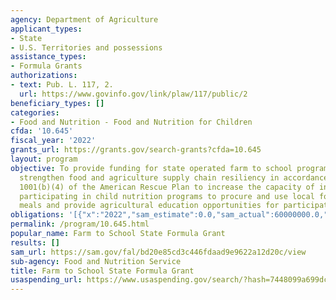 ```yaml
---
agency: Department of Agriculture
applicant_types:
- State
- U.S. Territories and possessions
assistance_types:
- Formula Grants
authorizations:
- text: Pub. L. 117, 2.
  url: https://www.govinfo.gov/link/plaw/117/public/2
beneficiary_types: []
categories:
- Food and Nutrition - Food and Nutrition for Children
cfda: '10.645'
fiscal_year: '2022'
grants_url: https://grants.gov/search-grants?cfda=10.645
layout: program
objective: To provide funding for state operated farm to school programs to further
  strengthen food and agriculture supply chain resiliency in accordance with section
  1001(b)(4) of the American Rescue Plan to increase the capacity of institutions
  participating in child nutrition programs to procure and use local foods in program
  meals and provide agricultural education opportunities for participating children.
obligations: '[{"x":"2022","sam_estimate":0.0,"sam_actual":60000000.0,"usa_spending_actual":58395750.0},{"x":"2023","sam_estimate":0.0,"sam_actual":0.0,"usa_spending_actual":579213.52},{"x":"2024","sam_estimate":0.0,"sam_actual":0.0,"usa_spending_actual":0.0}]'
permalink: /program/10.645.html
popular_name: Farm to School State Formula Grant
results: []
sam_url: https://sam.gov/fal/bd20e85cd3c446fdaad9e9622a12d20c/view
sub-agency: Food and Nutrition Service
title: Farm to School State Formula Grant
usaspending_url: https://www.usaspending.gov/search/?hash=7448099a699dc6a2f3bc7e407a8d9e93
---
```

